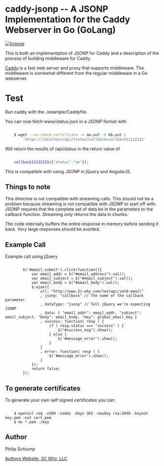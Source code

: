 # caddy-jsonp -- A JSONP Implementation for the Caddy Webserver in Go (GoLang)

 [![license](http://img.shields.io/badge/license-MIT-red.svg?style=flat)](https://raw.githubusercontent.com/pschlump/Go-FTL/master/LICENSE)

This is both an implementation of JSONP for Caddy and a description of the process
of building middleware for Caddy.

[Caddy](https://github.com/mholt/caddy "Caddy Web Server") is a fast web server and
proxy that supports middleware.  The middleware is somewhat different from the
regular middleware in a Go webserver.


# Test

Run caddy with the ./example/Caddyfile.

You can now fetch www/status.json in a JSONP format with

``` sh

	$ wget --no-check-certificate -o aa.out -O bb.out \
		'https://localhost/api/status?callback=callback11212121'

```

Will return the results of /api/status in the return value of

``` javascript

	callback11212121({"status":"ok"});

```

This is compatible with using JSONP in jQuery and AngularJS.


## Things to note

This directive is not compatible with streaming calls.  This should not be a
problem because streaming is not compatible with JSONP to start off with.
JSONP requires that the complete set of data be in the parameters to the
callback function.  Streaming only returns the data in chunks.

The code internally buffers the entire response in memory before sending
it back.  Very large responses should be avoided.

## Example Call

Example call using jQuery

``` jvascript

		$('#email_submit').click(function(){
			var email_addr = $("#email_address").val();
			var email_subject = $("#email_subject").val();
			var email_body = $("#email_body").val();
			$.ajax({
				url: "http://www.2c-why.com/testapi/send-email"
				, jsonp: "callback" // The name of the callback parameter
				, dataType: "jsonp" // Tell jQuery we're expecting JSONP
				, data: { "email_addr": email_addr, "subject": email_subject, "body": email_body, "key": global_email_key }
				, success: function( resp ) {
					if ( resp.status === "success" ) {
						$("#success_msg").show();	
					} else {
						$('#message_error').show();
					}
				}
				, error: function( resp ) {
					$('#message_error').show();
				}
			});
			return false;
		});

```


## To generate certificates 

To generate your own self signed certificates you can:

``` base

	$ openssl req -x509 -nodes -days 365 -newkey rsa:2048 -keyout key.pem -out cert.pem
	$ mv *.pem ./key

```

## Author

Philip Schlump

[Authors Website, 2C Why, LLC](http://www.2c-why.com/ "2C Why LLC")


